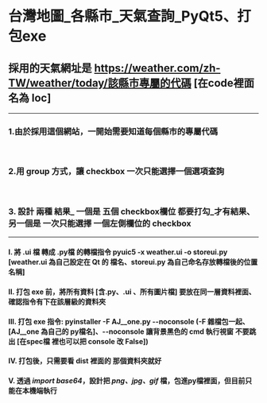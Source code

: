 # 台灣地圖_各縣市_天氣查詢_PyQt5、打包exe

## 採用的天氣網址是 https://weather.com/zh-TW/weather/today/該縣市專屬的代碼 [在code裡面名為 loc]
-----------------------------------------------------
### 1.由於採用這個網站，一開始需要知道每個縣市的專屬代碼 
<br/>

### 2.用 group 方式，讓 checkbox 一次只能選擇一個選項查詢
<br/> 

### 3. 設計 兩種 結果_ 一個是 五個 checkbox欄位 都要打勾_才有結果、另一個是 一次只能選擇 一個左側欄位的 checkbox

------------------------------------------------------
#### I. 將 .ui 檔 轉成 .py檔 的轉檔指令 pyuic5 -x weather.ui -o storeui.py [weather.ui 為自己設定在 Qt 的 檔名、storeui.py 為自己命名存放轉檔後的位置名稱]

#### II. 打包 exe 前，將所有資料 [含.py、.ui 、所有圖片檔] 要放在同一層資料裡面、確認指令有下在該層級的資料夾

#### III. 打包 exe 指令: pyinstaller -F AJ__one.py --noconsole (-F 雜檔包一起、[AJ__one 為自己的 py檔名]、--noconsole 讓背景黑色的 cmd 執行視窗 不要跳出 [在spec檔 裡也可以把 console 改 False])

#### IV. 打包後，只需要看 dist 裡面的 那個資料夾就好

#### V. 透過 _import base64_，設計把 *png、jpg、gif* 檔，包進py檔裡面，但目前只能在本機端執行


